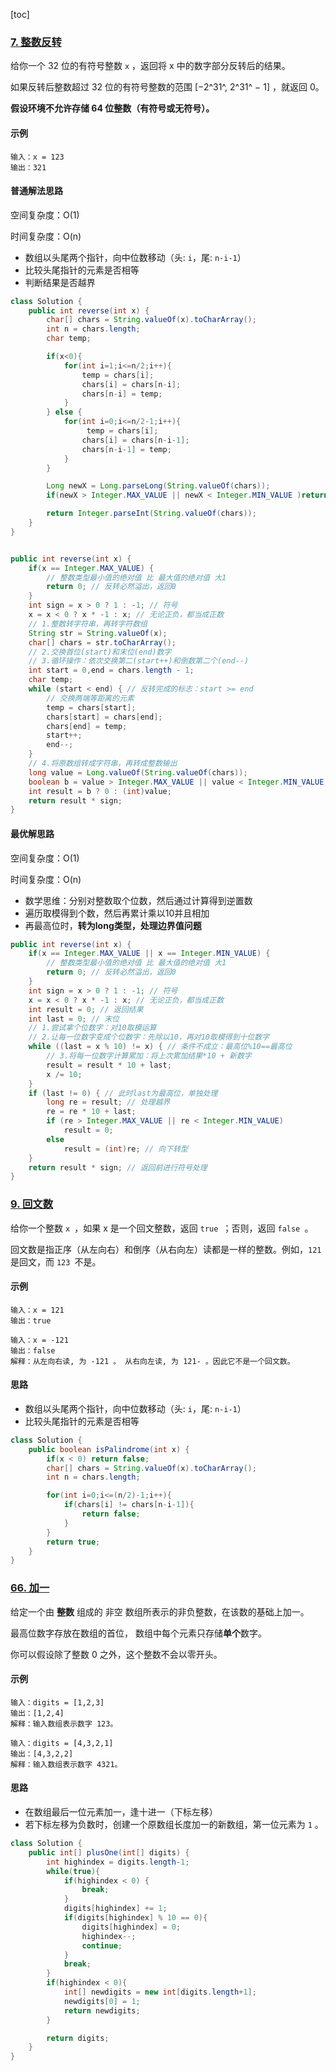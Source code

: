 [toc]

### [7. 整数反转](https://leetcode-cn.com/problems/reverse-integer/)

给你一个 32 位的有符号整数 `x` ，返回将 x 中的数字部分反转后的结果。

如果反转后整数超过 32 位的有符号整数的范围 [−2^31^,  2^31^ − 1] ，就返回 0。

**假设环境不允许存储 64 位整数（有符号或无符号）。**

#### 示例

```
输入：x = 123
输出：321
```

#### 普通解法思路

空间复杂度：O(1)

时间复杂度：O(n)

- 数组以头尾两个指针，向中位数移动（头: `i`，尾: `n-i-1`）
- 比较头尾指针的元素是否相等
- 判断结果是否越界

```java
class Solution {
    public int reverse(int x) {
        char[] chars = String.valueOf(x).toCharArray();
        int n = chars.length;
        char temp;

        if(x<0){
            for(int i=1;i<=n/2;i++){
                temp = chars[i];
                chars[i] = chars[n-i];
                chars[n-i] = temp;
            }
        } else {
            for(int i=0;i<=n/2-1;i++){
                 temp = chars[i];
                chars[i] = chars[n-i-1];
                chars[n-i-1] = temp;
            }
        }

        Long newX = Long.parseLong(String.valueOf(chars));
        if(newX > Integer.MAX_VALUE || newX < Integer.MIN_VALUE )return 0;

        return Integer.parseInt(String.valueOf(chars));
    }
}


public int reverse(int x) {
    if(x == Integer.MAX_VALUE) {
        // 整数类型最小值的绝对值 比 最大值的绝对值 大1
        return 0; // 反转必然溢出，返回0
    }
    int sign = x > 0 ? 1 : -1; // 符号
    x = x < 0 ? x * -1 : x; // 无论正负，都当成正数
    // 1.整数转字符串，再转字符数组
    String str = String.valueOf(x);
    char[] chars = str.toCharArray();
    // 2.交换首位(start)和末位(end)数字
    // 3.循环操作：依次交换第二(start++)和倒数第二个(end--)
    int start = 0,end = chars.length - 1;
    char temp;
    while (start < end) { // 反转完成的标志：start >= end
        // 交换两端等距离的元素
        temp = chars[start];
        chars[start] = chars[end];
        chars[end] = temp;
        start++;
        end--;
    }
    // 4.将原数组转成字符串，再转成整数输出
    long value = Long.valueOf(String.valueOf(chars));
    boolean b = value > Integer.MAX_VALUE || value < Integer.MIN_VALUE;
    int result = b ? 0 : (int)value;
    return result * sign;
}
```

#### 最优解思路

空间复杂度：O(1)

时间复杂度：O(n)

- 数学思维：分别对整数取个位数，然后通过计算得到逆置数
- 遍历取模得到个数，然后再累计乘以10并且相加
- 再最高位时，**转为long类型，处理边界值问题**

```java
public int reverse(int x) {
    if(x == Integer.MAX_VALUE || x == Integer.MIN_VALUE) {
        // 整数类型最小值的绝对值 比 最大值的绝对值 大1
        return 0; // 反转必然溢出，返回0
    }
    int sign = x > 0 ? 1 : -1; // 符号
    x = x < 0 ? x * -1 : x; // 无论正负，都当成正数
    int result = 0; // 返回结果
    int last = 0; // 末位
    // 1.尝试拿个位数字：对10取模运算
    // 2.让每一位数字变成个位数字：先除以10，再对10取模得到十位数字
    while ((last = x % 10) != x) { // 条件不成立：最高位%10==最高位
        // 3.将每一位数字计算累加：将上次累加结果*10 + 新数字
        result = result * 10 + last;
        x /= 10;
    }
    if (last != 0) { // 此时last为最高位，单独处理
        long re = result; // 处理越界
        re = re * 10 + last;
        if (re > Integer.MAX_VALUE || re < Integer.MIN_VALUE)
            result = 0;
        else
            result = (int)re; // 向下转型
    }
    return result * sign; // 返回前进行符号处理
}
```







### [9. 回文数](https://leetcode-cn.com/problems/palindrome-number/)

给你一个整数 `x `，如果 x 是一个回文整数，返回 `true `；否则，返回 `false `。

回文数是指正序（从左向右）和倒序（从右向左）读都是一样的整数。例如，`121` 是回文，而 `123 `不是。

#### 示例

```
输入：x = 121
输出：true

输入：x = -121
输出：false
解释：从左向右读, 为 -121 。 从右向左读, 为 121- 。因此它不是一个回文数。
```

#### 思路

- 数组以头尾两个指针，向中位数移动（头: `i`，尾: `n-i-1`）
- 比较头尾指针的元素是否相等

```java
class Solution {
    public boolean isPalindrome(int x) {
        if(x < 0) return false;
        char[] chars = String.valueOf(x).toCharArray();
        int n = chars.length;

        for(int i=0;i<=(n/2)-1;i++){
            if(chars[i] != chars[n-i-1]){
                return false;
            }
        }
        return true;
    }
}
```







### [66. 加一](https://leetcode-cn.com/problems/plus-one/)

给定一个由 **整数** 组成的 非空 数组所表示的非负整数，在该数的基础上加一。

最高位数字存放在数组的首位， 数组中每个元素只存储**单个**数字。

你可以假设除了整数 0 之外，这个整数不会以零开头。

#### 示例

```
输入：digits = [1,2,3]
输出：[1,2,4]
解释：输入数组表示数字 123。

输入：digits = [4,3,2,1]
输出：[4,3,2,2]
解释：输入数组表示数字 4321。
```

#### 思路

- 在数组最后一位元素加一，逢十进一（下标左移）
- 若下标左移为负数时，创建一个原数组长度加一的新数组，第一位元素为 `1` 。

```java
class Solution {
    public int[] plusOne(int[] digits) {
        int highindex = digits.length-1;
        while(true){
            if(highindex < 0) {
                break;
            }
            digits[highindex] += 1;
            if(digits[highindex] % 10 == 0){
                digits[highindex] = 0;
                highindex--;
                continue;
            }
            break;
        }
        if(highindex < 0){
            int[] newdigits = new int[digits.length+1];
            newdigits[0] = 1;
            return newdigits;
        }

        return digits;
    }
}
```
